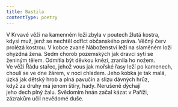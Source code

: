 ```yaml
---
title: Bastila
contentType: poetry
---
```


<section>

V Krvavé věži na kamenném loži zbyla v poutech žlutá kostra,  
kdysi muž, jenž se nechtěl odříct občanského práva. Věčný červ  
prolézá kostrou. V kobce zvané Náboženství leží na slaměném loži  
ohyzdná žena. Sedm chorob pozemských jak dravci sytí se  
ženiným tělem. Odmítla být děvkou knězi, zranila ho nožem.  
Ve věži Řádu stařec, jehož vous jak mořské řasy leží po kamenech,  
choulí se ve dne žárem, v noci chladem. Jeho kobka je tak malá,  
úzká jak dětský hrob a plná pavučin a slizu dávných hrůz,  
když za druhy má jenom štíry, hady. Nerušeně dýchají  
jeho dech plný žalu. Svědomím hnán začal kázat v Paříži,  
zázrakům učil nevědomé duše.

</section>
